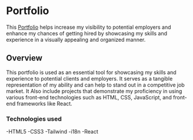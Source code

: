 # Portfolio

This [Portfolio](https://www.alefolio.com/) helps increase my visibility to potential employers and enhance my chances of getting hired by showcasing my skills and experience in a visually appealing and organized manner.

                                           

## Overview

This portfolio is used as an essential tool for showcasing my skills and experience to potential clients and employers. It serves as a tangible representation of my ability and can help to stand out in a competitive job market. It Also include projects that demonstrate my proficiency in using various front-end technologies such as HTML, CSS, JavaScript, and front-end frameworks like React.
### Technologies used

-HTML5
-CSS3
-Tailwind
-i18n
-React
